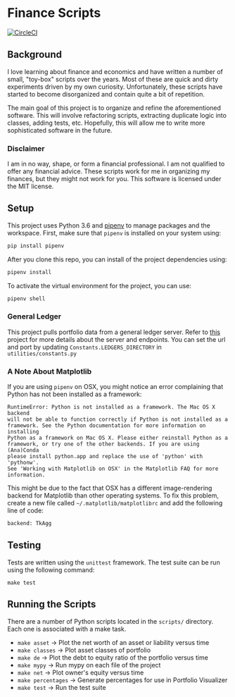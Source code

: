 # Finance Scripts

[![CircleCI](https://circleci.com/gh/cmvandrevala/portfolio_analysis/tree/master.svg?style=svg)](https://circleci.com/gh/cmvandrevala/portfolio_analysis/tree/master)

## Background

I love learning about finance and economics and have written a number of small, "toy-box" scripts over the years. Most of these are quick and dirty experiments driven by my own curiosity. Unfortunately, these scripts have started to become disorganized and contain quite a bit of repetition.

The main goal of this project is to organize and refine the aforementioned software. This will involve refactoring scripts, extracting duplicate logic into classes, adding tests, etc. Hopefully, this will allow me to write more sophisticated software in the future.

### Disclaimer

I am in no way, shape, or form a financial professional. I am not qualified to offer any financial advice. These scripts work for me in organizing my finances, but they might not work for you. This software is licensed under the MIT license.

## Setup

This project uses Python 3.6 and [pipenv](https://github.com/pypa/pipenv) to manage packages and the workspace. First, make sure that `pipenv` is installed on your system using:

```python
pip install pipenv
```

After you clone this repo, you can install of the project dependencies using:

```python
pipenv install
```

To activate the virtual environment for the project, you can use:

```python
pipenv shell
```

### General Ledger

This project pulls portfolio data from a general ledger server. Refer to [this](https://github.com/cmvandrevala/general_ledger) project for more details about the server and endpoints. You can set the url and port by updating `Constants.LEDGERS_DIRECTORY` in `utilities/constants.py`


### A Note About Matplotlib

If you are using `pipenv` on OSX, you might notice an error complaining that Python has not been installed as a framework:

```bazaar
RuntimeError: Python is not installed as a framework. The Mac OS X backend
will not be able to function correctly if Python is not installed as a
framework. See the Python documentation for more information on installing
Python as a framework on Mac OS X. Please either reinstall Python as a
framework, or try one of the other backends. If you are using (Ana)Conda
please install python.app and replace the use of 'python' with 'pythonw'.
See 'Working with Matplotlib on OSX' in the Matplotlib FAQ for more
information.
```

This might be due to the fact that OSX has a different image-rendering backend for Matplotlib than other operating systems. To fix this problem, create a new file called `~/.matplotlib/matplotlibrc` and add the following line of code:

```python
backend: TkAgg
```

## Testing

Tests are written using the `unittest` framework. The test suite can be run using the following command:

```
make test
```

## Running the Scripts

There are a number of Python scripts located in the `scripts/` directory. Each one is associated with a make task.

* `make asset` -> Plot the net worth of an asset or liability versus time
* `make classes` -> Plot asset classes of portfolio
* `make de` -> Plot the debt to equity ratio of the portfolio versus time
* `make mypy` -> Run mypy on each file of the project
* `make net` -> Plot owner's equity versus time
* `make percentages` -> Generate percentages for use in Portfolio Visualizer
* `make test` -> Run the test suite
